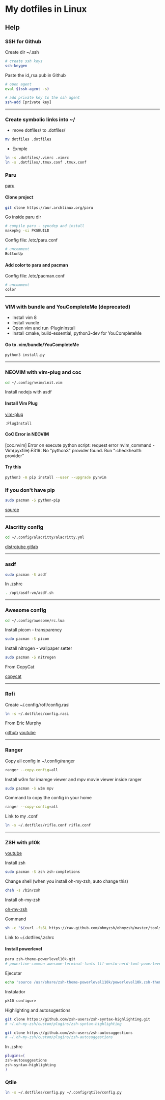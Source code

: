 # My dotfiles in Linux

## Help

### SSH for Github

Create dir ~/.ssh

```sh
# create ssh keys
ssh-keygen
```

Paste the id_rsa.pub in Github

```sh
# open agent
eval $(ssh-agent -s)

# add private key to the ssh agent
ssh-add [private key]
```

---

### Create symbolic links into ~/

- move dotfiles/ to .dotfiles/

```sh
mv dotfiles .dotfiles
```

- Exmple

```sh
ln -s .dotfiles/.vimrc .vimrc
ln -s .dotfiles/.tmux.conf .tmux.conf
```

### Paru

[paru](https://github.com/Morganamilo/paru)

#### Clone project

```sh
git clone https://aur.archlinux.org/paru
```

Go inside paru dir

```sh
# compile paru - syncdep and install
makepkg -si PKGBUILD
```

Config file: /etc/paru.conf

```sh
# uncomment
BottonUp
```

#### Add color to paru and pacman

Config file: /etc/pacman.conf

```sh
# uncomment
color
```

---

### VIM with bundle and YouCompleteMe **(deprecated)**

- Install vim 8
- Install vundle
- Open vim and run :PluginInstall
- Install cmake, build-essential, python3-dev for YouCompleteMe

#### Go to .vim/bundle/YouCompleteMe

```sh
python3 install.py
```

---

### NEOVIM with vim-plug and coc

```sh
cd ~/.config/nvim/init.vim
```

Install nodejs with asdf

#### Install Vim Plug

[vim-plug](https://github.com/junegunn/vim-plug)

```vim
:PlugInstall
```

#### CoC Error in NEOVIM

[coc.nvim] Error on execute python script:
request error nvim_command - Vim(pyxfile):E319:
No "python3" provider found. Run ":checkhealth provider"

#### Try this

```sh
python3 -m pip install --user --upgrade pynvim
```

### If you don't have pip

```sh
sudo pacman -S python-pip
```

[source](https://github.com/neoclide/coc-snippets/issues/196)

---

### Alacritty config

```sh
cd ~/.config/alacritty/alacritty.yml
```

[distrotube gitlab](https://gitlab.com/dwt1/st-distrotube)

---

### asdf

```sh
sudo pacman -S asdf
```

In .zshrc

```sh
. /opt/asdf-vm/asdf.sh
```

---

### Awesome config

```sh
cd ~/.config/awesome/rc.lua
```

Install picom - transparency

```sh
sudo pacman -S picom
```

Install nitrogen - wallpaper setter

```sh
sudo pacman -S nitrogen
```

From CopyCat

[copycat](https://github.com/lcpz/awesome-copycats)

---

### Rofi

Create ~/.config/rofi/config.rasi

```sh
ln -s ~/.dotfiles/config.rasi
```

From Eric Murphy

[github](https://github.com/ericmurphyxyz/archrice)
[youtube](https://www.youtube.com/watch?v=TutfIwxSE_s&t=424s)

---

### Ranger

Copy all config in ~/.config/ranger

```sh
ranger --copy-config=all
```

Install w3m for imamge viewer and mpv movie viewer inside ranger

```sh
sudo pacman -S w3m mpv
```

Command to copy the config in your home

```sh
ranger --copy-config=all
```

Link to my .conf

```sh
ln -s ~/.dotfiles/rifle.conf rifle.conf
```

---

### ZSH with p10k

[youtube](https://www.youtube.com/watch?v=m73YqImFd4o&t=901s)

Install zsh

```sh
sudo pacman -S zsh zsh-completions
```

Change shell (when you install oh-my-zsh, auto change this)

```sh
chsh -s /bin/zsh
```

Install oh-my-zsh

[oh-my-zsh](https://ohmyz.sh/#install)

Command

```sh
sh -c "$(curl -fsSL https://raw.github.com/ohmyzsh/ohmyzsh/master/tools/install.sh)"
```

Link to ~/.dotfiles/.zshrc

#### Install powerlevel

```sh
paru zsh-theme-powerlevel10k-git
# powerline-common awesome-terminal-fonts ttf-meslo-nerd-font-powerlevel10k
```

Ejecutar

```sh
echo 'source /usr/share/zsh-theme-powerlevel110k/powerlevel10k.zsh-theme' >>~/.zshrc
```

Instalador

```sh
pk10 configure
```

Highlighting and autosugestions

```sh
git clone https://github.com/zsh-users/zsh-syntax-highlighting.git
# ~/.oh-my-zsh/custom/plugins/zsh-syntax-highlighting

git clone https://github.com/zsh-users/zsh-autosuggestions
# ~/.oh-my-zsh/custom/plugins/zsh-autosuggestions
```

In .zshrc

```sh
plugins=(
zsh-autosuggestions
zsh-syntax-highlighting
)
```

### Qtile

```sh
ln -s ~/.dotfiles/config.py ~/.config/qtile/config.py
```
